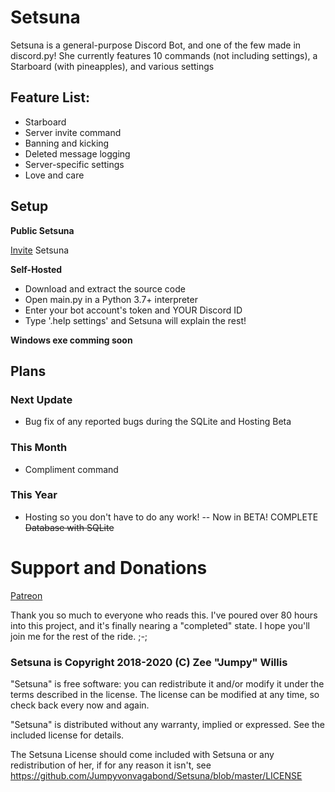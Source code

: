 # Setsuna

Setsuna is a general-purpose Discord Bot, and one of the few made in discord.py!
She currently features 10 commands (not including settings), a Starboard (with pineapples), and various settings
## Feature List:
- Starboard
- Server invite command
- Banning and kicking
- Deleted message logging
- Server-specific settings
- Love and care
## Setup
**Public Setsuna**

[Invite](https://discord.com/api/oauth2/authorize?client_id=556674964825309184&permissions=8&scope=bot) Setsuna

**Self-Hosted**
- Download and extract the source code
- Open main.py in a Python 3.7+ interpreter
- Enter your bot account's token and YOUR Discord ID
- Type '.help settings' and Setsuna will explain the rest!

**Windows exe comming soon**
## Plans
### Next Update
- Bug fix of any reported bugs during the SQLite and Hosting Beta
### This Month
- Compliment command

### This Year
- Hosting so you don't have to do any work!
-- Now in BETA!
COMPLETE ~~Database with SQLite~~

# Support and Donations

[Patreon](https://www.patreon.com/jumpyvonvagabond)

Thank you so much to everyone who reads this. I've poured over 80 hours into this project, and it's finally nearing a "completed" state. I hope you'll join me for the rest of the ride. ;-;

### Setsuna is Copyright 2018-2020 (C) Zee "Jumpy" Willis
"Setsuna" is free software: you can redistribute it and/or modify it under the terms described in the license. The license can be modified at any time, so check back every now and again.

"Setsuna" is distributed without any warranty, implied or expressed. See the
included license for details.

The Setsuna License should come included with Setsuna or any redistribution of her, if for any reason it isn't, see https://github.com/Jumpyvonvagabond/Setsuna/blob/master/LICENSE
